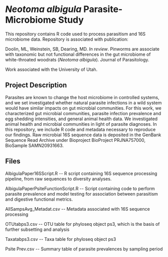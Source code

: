 # <i>Neotoma albigula</i> Parasite-Microbiome Study
This repository contains R code used to process parasitism and 16S microbiome data.
Repository is associated with publication: 

Doolin, ML, Weinstein, SB, Dearing, MD. <i>In review</i>. Pinworms are associate with taxonomic but not functional differences in the gut microbiome of white-throated woodrats (<i>Neotoma albigula</i>). Journal of Parasitology. 

Work associated with the University of Utah.

## Project Description
Parasites are known to change the host microbiome in controlled systems, and we set investigated whether natural parasite infections in a wild system would have similar impacts on gut microbial communities. For this work, we characterized gut microbial communities, parasite infection prevalence and egg shedding intensities, and general animal health data. We investigated animal health and microbial communities in light of parasite diagnoses. In this repository, we include R code and metadata necessary to reproduce our findings. Raw microbial 16S sequence data is deposited in the GenBank Sequence Read Archive under Bioproject BioProject PRJNA757000, BioSample SAMN20931663. 

## Files

AlbigulaPaper16SScript.R -- R script containing 16S sequence processing pipeline, from raw sequences to diversity analyses.

AlbigulaPaperPsiteFunctionScript.R -- Script containing code to perform parasite prevalence and model testing for association between parasitism and digestive functional metrics. 

AllSampsAvg_Metadat.csv -- Metadata associated with 16S sequence processing

OTUtabps3.csv -- OTU table for phyloseq object ps3, which is the basis of further subsetting and analysis

Taxatabps3.csv -- Taxa table for phyloseq object ps3

Psite Prev.csv -- Summary table of parasite prevalences by sampling period
